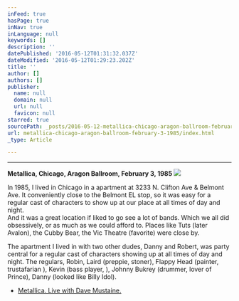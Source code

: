```yaml
---
inFeed: true
hasPage: true
inNav: true
inLanguage: null
keywords: []
description: ''
datePublished: '2016-05-12T01:31:32.037Z'
dateModified: '2016-05-12T01:29:23.202Z'
title: ''
author: []
authors: []
publisher:
  name: null
  domain: null
  url: null
  favicon: null
starred: true
sourcePath: _posts/2016-05-12-metallica-chicago-aragon-ballroom-february-3-1985.md
url: metallica-chicago-aragon-ballroom-february-3-1985/index.html
_type: Article

---
```

****

**Metallica, Chicago, Aragon Ballroom, February 3, 1985**
![](https://the-grid-user-content.s3-us-west-2.amazonaws.com/9738eada-afbb-4c33-9998-0fa39f6a206d.png)

In 1985, I lived in Chicago in a apartment at 3233 N. Clifton Ave & Belmont Ave. It conveniently close to the Belmont EL stop, so it was easy for a regular cast of characters to show up at our place at all times of day and night.  
And it was a great location if liked to go see a lot of bands. Which we all did obsessively, or as much as we could afford to. Places like Tuts (later Avalon), the Cubby Bear, the Vic Theatre (favorite) were close by. 

The apartment I lived in with two other dudes, Danny and Robert, was party central for a regular cast of characters showing up at all times of day and night. The regulars, Robin, Laird (preppie, stoner), Flappy Head (painter, trustafarian ), Kevin (bass player, ), Johnny Bukrey (drummer, lover of Prince), Danny (looked like Billy Idol).

* [Metallica. Live with Dave Mustaine.][0]

[0]: https://youtu.be/4zdRsXu9Z70?list=RD4zdRsXu9Z70
